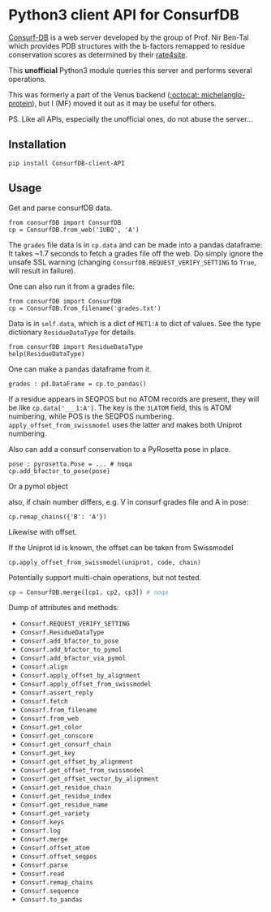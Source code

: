 # Python3 client API for ConsurfDB 
[Consurf-DB](https://consurfdb.tau.ac.il/) is a web server developed by the group of Prof. Nir Ben-Tal
which provides PDB structures with the b-factors remapped to residue conservation scores as determined
by their [rate4site](https://www.tau.ac.il/~itaymay/cp/rate4site.html).

This **unofficial** Python3 module queries this server and performs several operations.

This was formerly a part of the Venus backend ([:octocat: michelanglo-protein](https://github.com/matteoferla/MichelaNGLo-protein-analysis)),
but I (MF) moved it out as it may be useful for others.

PS. Like all APIs, especially the unofficial ones, do not abuse the server...

## Installation

    pip install ConsurfDB-client-API

## Usage

Get and parse consurfDB data.

```python3
from consurfDB import ConsurfDB
cp = ConsurfDB.from_web('1UBQ', 'A')
```
The `grades` file data is in `cp.data` and can be made into a pandas dataframe:
It takes ~1.7 seconds to fetch a grades file off the web.
Do simply ignore the unsafe SSL warning
(changing `ConsurfDB.REQUEST_VERIFY_SETTING` to `True`, will result in failure).

One can also run it from a grades file:

```python3
from consurfDB import ConsurfDB
cp = ConsurfDB.from_filename('grades.txt')
```

Data is in `self.data`, which is a dict of `MET1:A` to dict of values.
See the type dictionary `ResidueDataType` for details.

```python3
from consurfDB import ResidueDataType
help(ResidueDataType)
```

One can make a pandas dataframe from it.

```python3
grades : pd.DataFrame = cp.to_pandas()
```

If a residue appears in SEQPOS but no ATOM records are present, they will be like ``cp.data['___1:A']``.
The key is the ``3LATOM`` field, this is ATOM numbering, while POS is the SEQPOS numbering.
``apply_offset_from_swissmodel`` uses the latter and makes both Uniprot numbering.

Also can add a consurf conservation to a PyRosetta pose in place.

```python3
pose : pyrosetta.Pose = ... # noqa
cp.add_bfactor_to_pose(pose)
```

Or a pymol object

also, if chain number differs, e.g. V in consurf grades file and A in pose:

```python3
cp.remap_chains({'B': 'A'})
```

Likewise with offset.

If the Uniprot id is known, the offset can be taken from Swissmodel

```python3
cp.apply_offset_from_swissmodel(uniprot, code, chain)
```

Potentially support multi-chain operations, but not tested.

```python
cp = ConsurfDB.merge([cp1, cp2, cp3]) # noqa
```

Dump of attributes and methods:

* `Consurf.REQUEST_VERIFY_SETTING`
* `Consurf.ResidueDataType`
* `Consurf.add_bfactor_to_pose`
* `Consurf.add_bfactor_to_pymol`
* `Consurf.add_bfactor_via_pymol`
* `Consurf.align`
* `Consurf.apply_offset_by_alignment`
* `Consurf.apply_offset_from_swissmodel`
* `Consurf.assert_reply`
* `Consurf.fetch`
* `Consurf.from_filename`
* `Consurf.from_web`
* `Consurf.get_color`
* `Consurf.get_conscore`
* `Consurf.get_consurf_chain`
* `Consurf.get_key`
* `Consurf.get_offset_by_alignment`
* `Consurf.get_offset_from_swissmodel`
* `Consurf.get_offset_vector_by_alignment`
* `Consurf.get_residue_chain`
* `Consurf.get_residue_index`
* `Consurf.get_residue_name`
* `Consurf.get_variety`
* `Consurf.keys`
* `Consurf.log`
* `Consurf.merge`
* `Consurf.offset_atom`
* `Consurf.offset_seqpos`
* `Consurf.parse`
* `Consurf.read`
* `Consurf.remap_chains`
* `Consurf.sequence`
* `Consurf.to_pandas`